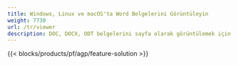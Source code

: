 ```yaml
---
title: Windows, Linux ve macOS'ta Word Belgelerini Görüntüleyin 
weight: 7730
url: /tr/viewer
description: DOC, DOCX, ODT belgelerini sayfa olarak görüntülemek için ücretsiz Uygulama ve API'ler
---
```


{{< blocks/products/pf/agp/feature-solution >}} 

